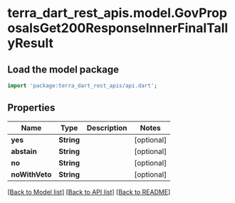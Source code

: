 # terra_dart_rest_apis.model.GovProposalsGet200ResponseInnerFinalTallyResult

## Load the model package
```dart
import 'package:terra_dart_rest_apis/api.dart';
```

## Properties
Name | Type | Description | Notes
------------ | ------------- | ------------- | -------------
**yes** | **String** |  | [optional] 
**abstain** | **String** |  | [optional] 
**no** | **String** |  | [optional] 
**noWithVeto** | **String** |  | [optional] 

[[Back to Model list]](../README.md#documentation-for-models) [[Back to API list]](../README.md#documentation-for-api-endpoints) [[Back to README]](../README.md)


